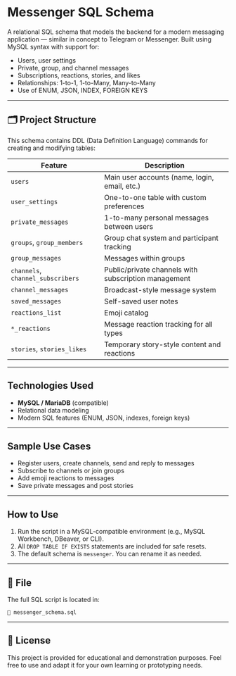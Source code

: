#  Messenger SQL Schema

A relational SQL schema that models the backend for a modern messaging application — similar in concept to Telegram or Messenger. Built using MySQL syntax with support for:

- Users, user settings
- Private, group, and channel messages
- Subscriptions, reactions, stories, and likes
- Relationships: 1-to-1, 1-to-Many, Many-to-Many
- Use of ENUM, JSON, INDEX, FOREIGN KEYS

---

## 🗂️ Project Structure

This schema contains DDL (Data Definition Language) commands for creating and modifying tables:

| Feature                          | Description |
|----------------------------------|-------------|
| `users`                          | Main user accounts (name, login, email, etc.) |
| `user_settings`                  | One-to-one table with custom preferences |
| `private_messages`              | 1-to-many personal messages between users |
| `groups`, `group_members`       | Group chat system and participant tracking |
| `group_messages`                | Messages within groups |
| `channels`, `channel_subscribers` | Public/private channels with subscription management |
| `channel_messages`              | Broadcast-style message system |
| `saved_messages`                | Self-saved user notes |
| `reactions_list`                | Emoji catalog |
| `*_reactions`                   | Message reaction tracking for all types |
| `stories`, `stories_likes`      | Temporary story-style content and reactions |

---

##  Technologies Used

- **MySQL / MariaDB** (compatible)
- Relational data modeling
- Modern SQL features (ENUM, JSON, indexes, foreign keys)

---

## Sample Use Cases

- Register users, create channels, send and reply to messages
- Subscribe to channels or join groups
- Add emoji reactions to messages
- Save private messages and post stories

---

## How to Use

1. Run the script in a MySQL-compatible environment (e.g., MySQL Workbench, DBeaver, or CLI).
2. All `DROP TABLE IF EXISTS` statements are included for safe resets.
3. The default schema is `messenger`. You can rename it as needed.

---

## 📂 File

The full SQL script is located in:

```
📁 messenger_schema.sql
```

---

## 📌 License

This project is provided for educational and demonstration purposes. Feel free to use and adapt it for your own learning or prototyping needs.
